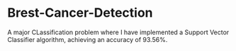# Brest-Cancer-Detection
A major CLassification problem where I have implemented a Support Vector Classifier algorithm, achieving an accuracy of 93.56%.
